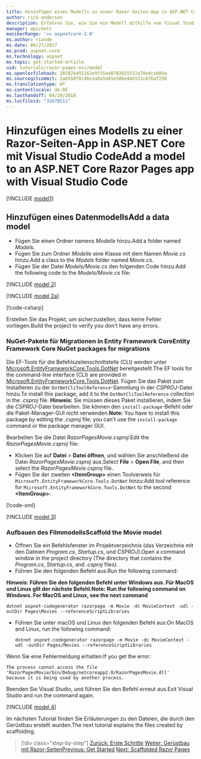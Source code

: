 ```yaml
---
title: Hinzufügen eines Modells zu einer Razor-Seiten-App in ASP.NET Core mit Visual Studio Code
author: rick-anderson
description: Erfahren Sie, wie Sie ein Modell mithilfe von Visual Studio Code zu einer Razor-Seiten-App in ASP.NET Core hinzufügen.
manager: wpickett
monikerRange: '>= aspnetcore-2.0'
ms.author: riande
ms.date: 08/27/2017
ms.prod: aspnet-core
ms.technology: aspnet
ms.topic: get-started-article
uid: tutorials/razor-pages-vsc/model
ms.openlocfilehash: 20282b491162e9f35e40702655532a78edceb89a
ms.sourcegitcommit: 2ab550f8c46e1a8a5d45e58be44d151c676af256
ms.translationtype: HT
ms.contentlocale: de-DE
ms.lasthandoff: 04/28/2018
ms.locfileid: "32078511"
---
```

# <a name="add-a-model-to-an-aspnet-core-razor-pages-app-with-visual-studio-code"></a><span data-ttu-id="e520c-103">Hinzufügen eines Modells zu einer Razor-Seiten-App in ASP.NET Core mit Visual Studio Code</span><span class="sxs-lookup"><span data-stu-id="e520c-103">Add a model to an ASP.NET Core Razor Pages app with Visual Studio Code</span></span>

[!INCLUDE [model1](../../includes/RP/model1.md)]

## <a name="add-a-data-model"></a><span data-ttu-id="e520c-104">Hinzufügen eines Datenmodells</span><span class="sxs-lookup"><span data-stu-id="e520c-104">Add a data model</span></span>

* <span data-ttu-id="e520c-105">Fügen Sie einen Ordner namens *Modelle* hinzu.</span><span class="sxs-lookup"><span data-stu-id="e520c-105">Add a folder named *Models*.</span></span>
* <span data-ttu-id="e520c-106">Fügen Sie zum Ordner *Modelle* eine Klasse mit dem Namen *Movie.cs* hinzu.</span><span class="sxs-lookup"><span data-stu-id="e520c-106">Add a class to the *Models* folder named *Movie.cs*.</span></span>
* <span data-ttu-id="e520c-107">Fügen Sie der Datei *Models/Movie.cs* den folgenden Code hinzu:</span><span class="sxs-lookup"><span data-stu-id="e520c-107">Add the following code to the *Models/Movie.cs* file:</span></span>

[!INCLUDE [model 2](../../includes/RP/model2.md)]

[!INCLUDE [model 2a](../../includes/RP/model2a.md)]

[!code-csharp[](../../tutorials/razor-pages/razor-pages-start/sample/RazorPagesMovie/Startup.cs?name=snippet_ConfigureServices2&highlight=3-6)]

<span data-ttu-id="e520c-108">Erstellen Sie das Projekt, um sicherzustellen, dass keine Fehler vorliegen.</span><span class="sxs-lookup"><span data-stu-id="e520c-108">Build the project to verify you don't have any errors.</span></span>

### <a name="entity-framework-core-nuget-packages-for-migrations"></a><span data-ttu-id="e520c-109">NuGet-Pakete für Migrationen in Entity Framework Core</span><span class="sxs-lookup"><span data-stu-id="e520c-109">Entity Framework Core NuGet packages for migrations</span></span>

<span data-ttu-id="e520c-110">Die EF-Tools für die Befehlszeilenschnittstelle (CLI) werden unter [Microsoft.EntityFrameworkCore.Tools.DotNet](https://www.nuget.org/packages/Microsoft.EntityFrameworkCore.Tools.DotNet) bereitgestellt.</span><span class="sxs-lookup"><span data-stu-id="e520c-110">The EF tools for the command-line interface (CLI) are provided in [Microsoft.EntityFrameworkCore.Tools.DotNet](https://www.nuget.org/packages/Microsoft.EntityFrameworkCore.Tools.DotNet).</span></span> <span data-ttu-id="e520c-111">Fügen Sie das Paket zum Installieren zu der `DotNetCliToolReference`-Sammlung in der *CSPROJ*-Datei hinzu.</span><span class="sxs-lookup"><span data-stu-id="e520c-111">To install this package, add it to the `DotNetCliToolReference` collection in the *.csproj* file.</span></span> <span data-ttu-id="e520c-112">**Hinweis:** Sie müssen dieses Paket installieren, indem Sie die *CSPROJ*-Datei bearbeiten. Sie können den `install-package`-Befehl oder die Paket-Manager-GUI nicht verwenden.</span><span class="sxs-lookup"><span data-stu-id="e520c-112">**Note:** You have to install this package by editing the *.csproj* file; you can't use the `install-package` command or the package manager GUI.</span></span>

<span data-ttu-id="e520c-113">Bearbeiten Sie die Datei *RazorPagesMovie.csproj*:</span><span class="sxs-lookup"><span data-stu-id="e520c-113">Edit the *RazorPagesMovie.csproj* file:</span></span>

* <span data-ttu-id="e520c-114">Klicken Sie auf **Datei** > **Datei öffnen**, und wählen Sie anschließend die Datei *RazorPagesMovie.csproj* aus.</span><span class="sxs-lookup"><span data-stu-id="e520c-114">Select **File** > **Open File**, and then select the *RazorPagesMovie.csproj* file.</span></span>
* <span data-ttu-id="e520c-115">Fügen Sie der zweiten **\<ItemGroup>** einen Toolverweis für `Microsoft.EntityFrameworkCore.Tools.DotNet` hinzu:</span><span class="sxs-lookup"><span data-stu-id="e520c-115">Add tool reference for `Microsoft.EntityFrameworkCore.Tools.DotNet` to the second **\<ItemGroup>**:</span></span>

[!code-xml[](../../tutorials/razor-pages/razor-pages-start/snapshot_cli_sample/RazorPagesMovie/RazorPagesMovie.cli.csproj)]

[!INCLUDE [model 3](../../includes/RP/model3.md)]

<a name="scaffold"></a>
### <a name="scaffold-the-movie-model"></a><span data-ttu-id="e520c-116">Aufbauen des Filmmodells</span><span class="sxs-lookup"><span data-stu-id="e520c-116">Scaffold the Movie model</span></span>

* <span data-ttu-id="e520c-117">Öffnen Sie ein Befehlsfenster im Projektverzeichnis (das Verzeichnis mit den Dateien *Program.cs*, *Startup.cs*, und *CSPROJ*).</span><span class="sxs-lookup"><span data-stu-id="e520c-117">Open a command window in the project directory (The directory that contains the *Program.cs*, *Startup.cs*, and *.csproj* files).</span></span>
* <span data-ttu-id="e520c-118">Führen Sie den folgenden Befehl aus:</span><span class="sxs-lookup"><span data-stu-id="e520c-118">Run the following command:</span></span>

<span data-ttu-id="e520c-119">**Hinweis: Führen Sie den folgenden Befehl unter Windows aus. Für MacOS und Linux gilt der nächste Befehl.**</span><span class="sxs-lookup"><span data-stu-id="e520c-119">**Note: Run the following command on Windows. For MacOS and Linux, see the next command**</span></span>

  ```console
  dotnet aspnet-codegenerator razorpage -m Movie -dc MovieContext -udl -outDir Pages\Movies --referenceScriptLibraries
  ```

* <span data-ttu-id="e520c-120">Führen Sie unter macOS und Linux den folgenden Befehl aus:</span><span class="sxs-lookup"><span data-stu-id="e520c-120">On MacOS and Linux, run the following command:</span></span>

  ```console
  dotnet aspnet-codegenerator razorpage -m Movie -dc MovieContext -udl -outDir Pages/Movies --referenceScriptLibraries
  ```

<span data-ttu-id="e520c-121">Wenn Sie eine Fehlermeldung erhalten:</span><span class="sxs-lookup"><span data-stu-id="e520c-121">If you get the error:</span></span>
  ```
  The process cannot access the file 
 'RazorPagesMovie/bin/Debug/netcoreapp2.0/RazorPagesMovie.dll' 
  because it is being used by another process.
  ```

<span data-ttu-id="e520c-122">Beenden Sie Visual Studio, und führen Sie den Befehl erneut aus.</span><span class="sxs-lookup"><span data-stu-id="e520c-122">Exit Visual Studio and run the command again.</span></span>

[!INCLUDE [model 4](../../includes/RP/model4.md)]

<span data-ttu-id="e520c-123">Im nächsten Tutorial finden Sie Erläuterungen zu den Dateien, die durch den Gerüstbau erstellt wurden.</span><span class="sxs-lookup"><span data-stu-id="e520c-123">The next tutorial explains the files created by scaffolding.</span></span>

> [!div class="step-by-step"]
> <span data-ttu-id="e520c-124">[Zurück: Erste Schritte](xref:tutorials/razor-pages-vsc/razor-pages-start)
> [Weiter: Gerüstbau mit Razor-Seiten](xref:tutorials/razor-pages-vsc/page)</span><span class="sxs-lookup"><span data-stu-id="e520c-124">[Previous: Get Started](xref:tutorials/razor-pages-vsc/razor-pages-start)
[Next: Scaffolded Razor Pages](xref:tutorials/razor-pages-vsc/page)</span></span>
